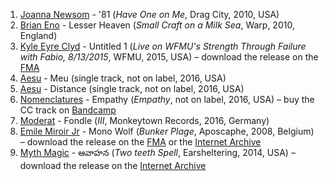 1. [Joanna Newsom](http://musicbrainz.org/artist/cb69e1f1-bc76-4df5-93c9-cf97dd8a3b5c) - '81 (_Have One on Me_, Drag City, 2010, USA)
1. [Brian Eno](http://musicbrainz.org/artist/ff95eb47-41c4-4f7f-a104-cdc30f02e872) - Lesser Heaven (_Small Craft on a Milk Sea_, Warp, 2010, England)
1. [Kyle Eyre Clyd](http://musicbrainz.org/artist/d3c2d45e-dded-44b3-9cda-e18eca396d5d) - Untitled 1 (_Live on WFMU's Strength Through Failure with Fabio, 8/13/2015_, WFMU, 2015, USA) – download the release on the [FMA](http://freemusicarchive.org/music/Kyle_Eyre_Clyd/Live_on_WFMUs_Strength_Through_Failure_with_Fabio_Roberti_8132015/KYLE_EYRE_CLYD_-_01_Untitled_1)
1. [Aesu](http://musicbrainz.org/artist/4757ebb7-f201-40b8-b824-eb7c583e29df) - Meu (single track, not on label, 2016, USA)
1. [Aesu](http://musicbrainz.org/artist/4757ebb7-f201-40b8-b824-eb7c583e29df) - Distance (single track, not on label, 2016, USA)
1. [Nomenclatures](http://musicbrainz.org/artist/01d11589-3778-4a43-82be-a1b4d25bb1d6) - Empathy (_Empathy_, not on label, 2016, USA) – buy the CC track on [Bandcamp](https://nomenclatures.bandcamp.com/track/empathy)
1. [Moderat](http://musicbrainz.org/artist/7754905b-8bf7-48e2-935a-03d566fec464) - Fondle (_III_, Monkeytown Records, 2016, Germany)
1. [Emile Miroir Jr](http://musicbrainz.org/artist/d3c3c246-bc0c-462d-8a20-1bda8aa4c40c) - Mono Wolf (_Bunker Plage_, Aposcaphe, 2008, Belgium) – download the release on the [FMA](http://freemusicarchive.org/music/Emile_Miroir_Jr/Bunker_Plage/) or the [Internet Archive](https://archive.org/details/Bunker_Plage-7576)
1. [Myth Magic](http://musicbrainz.org/artist/3a48bfed-e271-4a97-a0a8-da89264de0df) - ఆవాహన (_Two teeth Spell_, Earsheltering, 2014, USA) – download the release on the [Internet Archive](https://archive.org/details/earsheltering076)